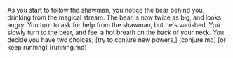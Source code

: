 As you start to follow the shawman, you notice the bear behind you, drinking from the magical stream.
The bear is now twice as big, and looks angry.
You turn to ask for help from the shawman, but he's vanished.
You slowly turn to the bear, and feel a hot breath on the back of your neck.
You decide you have two choices; [try to conjure new powers,] (conjure.md)
[or keep running] (running.md)

